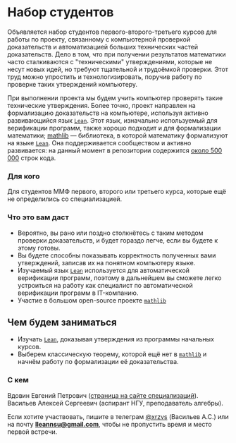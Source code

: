 # Набор студентов 

Объявляется набор студентов первого-второго-третьего курсов для работы по проекту, связанному с компьютерной проверкой доказательств и автоматизацией больших технических частей доказательств. Дело в том, что при получении результатов математики часто сталкиваются с "техническими" утверждениями, которые не несут новых идей, но требуют тщательной и трудоёмкой проверки. Этот труд можно упростить и технологизировать, поручив работу по проверке таких утверждений компьютеру. 

При выполнении проекта мы будем учить компьютер проверять такие технические утверждения. Более точно, проект направлен на формализацию доказательств на компьютере, используя активно развивающийся язык [`Lean`](https://leanprover.github.io/). Этот язык, изначально используемый для верификации программ, также хорошо подходит и для формализации математики; [mathlib](https://github.com/leanprover-community/mathlib/tree/semisimple_prep) — библиотека, в которой математику формализуют на языке [`Lean`](https://leanprover.github.io/). Она поддерживается сообществом и активно развивается: на данный момент в репозитории содержится [около 500 000](https://leanprover-community.github.io/mathlib_stats.html) строк кода.

### Для кого

Для студентов ММФ первого, второго или третьего курса, которые ещё не определились со специализацией. 

### Что это вам даст

- Вероятно, вы рано или поздно столкнётесь с таким методом проверки доказательств, и будет гораздо легче, если вы будете к этому готовы.
- Вы будете способны показывать корректность полученных вами утверждений, записав их на понятном компьютеру языке.
- Изучаемый язык [`Lean`](https://leanprover.github.io/) используется для автоматической верификации программ, поэтому в дальнейшем вы сможете легко устроиться на работу как специалист по автоматической верификации программ в IT-компанию.
- Участие в большом open-source проекте [`mathlib`](https://github.com/leanprover-community/mathlib/tree/semisimple_prep)

## Чем будем заниматься

- Изучать [`Lean`](https://leanprover.github.io/), доказывая утверждения из программы начальных курсов.
- Выберем классическую теорему, которой ещё нет в [`mathlib`](https://github.com/leanprover-community/mathlib/tree/semisimple_prep) и начнём работу по формализации её доказательства.

### С кем

Вдовин Евгений Петрович ([страница на сайте специализаций](http://rnew.tilda.ws/vdovin)).  
Васильев Алексей Сергеевич (аспирант НГУ, преподаватель алгебры).

Если хотите участвовать, пишите в телеграм [\@xrzvs](https://t.me/xrzvs) (Васильев А.С.) или на почту **lleannsu@gmail.com**, чтобы не пропустить время и место первой встречи.

